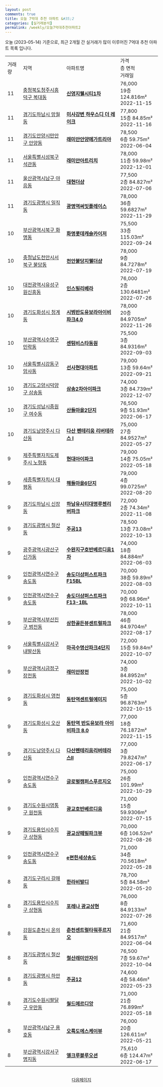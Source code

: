 ```yaml
---
layout: post
comments: true
title: 오늘 7억대 추천 아파트 &#35;2
categories: [실거래분석]
permalink: /weekly/오늘7억대추천아파트2
---
```


오늘 (2023-05-14) 기준으로, 최근 2개월 간 실거래가 많이 이루어진 7억대 추천 아파트 목록 입니다.

<table class="sortable">
  <tr>
    <td>거래량</td>
    <td>지역</td>
    <td>아파트명</td>
    <td>가격<br>층 면적<br>거래일</td>
  </tr>

  <tr class="item">
    <td>11</td>
    <td><a href="/apt/충청북도청주시흥덕구복대동">충청북도청주시흥덕구 복대동</a></td>
    <td style="font-weight: bold;"><a href="/apt/충청북도청주시흥덕구복대동신영지웰시티1차">신영지웰시티1차</a></td>
    <td>76,000<br>19층  124.816m²<br>2022-11-15</td>
  </tr>

  <tr class="item">
    <td>11</td>
    <td><a href="/apt/경기도하남시망월동">경기도하남시 망월동</a></td>
    <td style="font-weight: bold;"><a href="/apt/경기도하남시망월동미사강변하우스디더레이크">미사강변 하우스디 더 레이크</a></td>
    <td>77,800<br>15층  84.85m²<br>2022-11-16</td>
  </tr>

  <tr class="item">
    <td>11</td>
    <td><a href="/apt/경기도안양시만안구안양동">경기도안양시만안구 안양동</a></td>
    <td style="font-weight: bold;"><a href="/apt/경기도안양시만안구안양동래미안안양메가트리아">래미안안양메가트리아</a></td>
    <td>78,500<br>6층  59.75m²<br>2022-06-04</td>
  </tr>

  <tr class="item">
    <td>11</td>
    <td><a href="/apt/서울특별시성북구석관동">서울특별시성북구 석관동</a></td>
    <td style="font-weight: bold;"><a href="/apt/서울특별시성북구석관동래미안아트리치">래미안아트리치</a></td>
    <td>78,000<br>11층  59.98m²<br>2022-12-01</td>
  </tr>

  <tr class="item">
    <td>11</td>
    <td><a href="/apt/울산광역시남구야음동">울산광역시남구 야음동</a></td>
    <td style="font-weight: bold;"><a href="/apt/울산광역시남구야음동대현더샵">대현더샵</a></td>
    <td>77,500<br>2층  84.827m²<br>2022-07-06</td>
  </tr>

  <tr class="item">
    <td>11</td>
    <td><a href="/apt/경기도광명시일직동">경기도광명시 일직동</a></td>
    <td style="font-weight: bold;"><a href="/apt/경기도광명시일직동광명역써밋플레이스">광명역써밋플레이스</a></td>
    <td>78,000<br>36층  59.6827m²<br>2022-11-29</td>
  </tr>

  <tr class="item">
    <td>10</td>
    <td><a href="/apt/부산광역시북구화명동">부산광역시북구 화명동</a></td>
    <td style="font-weight: bold;"><a href="/apt/부산광역시북구화명동화명롯데캐슬카이저">화명롯데캐슬카이저</a></td>
    <td>75,500<br>33층  115.03m²<br>2022-09-24</td>
  </tr>

  <tr class="item">
    <td>10</td>
    <td><a href="/apt/충청남도천안시서북구불당동">충청남도천안시서북구 불당동</a></td>
    <td style="font-weight: bold;"><a href="/apt/충청남도천안시서북구불당동천안불당지웰더샵">천안불당지웰더샵</a></td>
    <td>78,000<br>9층  84.7278m²<br>2022-07-19</td>
  </tr>

  <tr class="item">
    <td>10</td>
    <td><a href="/apt/대전광역시유성구원신흥동">대전광역시유성구 원신흥동</a></td>
    <td style="font-weight: bold;"><a href="/apt/대전광역시유성구원신흥동인스빌리베라">인스빌리베라</a></td>
    <td>76,000<br>2층  130.6481m²<br>2022-07-26</td>
  </tr>

  <tr class="item">
    <td>10</td>
    <td><a href="/apt/경기도화성시청계동">경기도화성시 청계동</a></td>
    <td style="font-weight: bold;"><a href="/apt/경기도화성시청계동시범반도유보라아이비파크4.0">시범반도유보라아이비파크4.0</a></td>
    <td>78,000<br>20층  84.9705m²<br>2022-11-26</td>
  </tr>

  <tr class="item">
    <td>10</td>
    <td><a href="/apt/부산광역시수영구민락동">부산광역시수영구 민락동</a></td>
    <td style="font-weight: bold;"><a href="/apt/부산광역시수영구민락동센텀비스타동원">센텀비스타동원</a></td>
    <td>75,500<br>3층  84.9316m²<br>2022-09-03</td>
  </tr>

  <tr class="item">
    <td>10</td>
    <td><a href="/apt/서울특별시강동구암사동">서울특별시강동구 암사동</a></td>
    <td style="font-weight: bold;"><a href="/apt/서울특별시강동구암사동선사현대아파트">선사현대아파트</a></td>
    <td>79,000<br>13층  59.64m²<br>2022-09-21</td>
  </tr>

  <tr class="item">
    <td>10</td>
    <td><a href="/apt/경기도고양시덕양구삼송동">경기도고양시덕양구 삼송동</a></td>
    <td style="font-weight: bold;"><a href="/apt/경기도고양시덕양구삼송동삼송2차아이파크">삼송2차아이파크</a></td>
    <td>74,000<br>3층  84.739m²<br>2022-12-07</td>
  </tr>

  <tr class="item">
    <td>10</td>
    <td><a href="/apt/경기도성남시중원구여수동">경기도성남시중원구 여수동</a></td>
    <td style="font-weight: bold;"><a href="/apt/경기도성남시중원구여수동산들마을2단지">산들마을2단지</a></td>
    <td>76,500<br>9층  51.93m²<br>2022-06-17</td>
  </tr>

  <tr class="item">
    <td>10</td>
    <td><a href="/apt/경기도남양주시다산동">경기도남양주시 다산동</a></td>
    <td style="font-weight: bold;"><a href="/apt/경기도남양주시다산동다산펜테리움리버테라스Ⅰ">다산 펜테리움 리버테라스 Ⅰ</a></td>
    <td>75,000<br>27층  84.9527m²<br>2022-05-27</td>
  </tr>

  <tr class="item">
    <td>9</td>
    <td><a href="/apt/제주특별자치도제주시노형동">제주특별자치도제주시 노형동</a></td>
    <td style="font-weight: bold;"><a href="/apt/제주특별자치도제주시노형동현대아이파크">현대아이파크</a></td>
    <td>79,000<br>14층  75.05m²<br>2022-05-18</td>
  </tr>

  <tr class="item">
    <td>9</td>
    <td><a href="/apt/세종특별자치시대평동">세종특별자치시 대평동</a></td>
    <td style="font-weight: bold;"><a href="/apt/세종특별자치시대평동해들마을6단지">해들마을6단지</a></td>
    <td>79,000<br>4층  99.0725m²<br>2022-08-20</td>
  </tr>

  <tr class="item">
    <td>9</td>
    <td><a href="/apt/경기도하남시신장동">경기도하남시 신장동</a></td>
    <td style="font-weight: bold;"><a href="/apt/경기도하남시신장동하남유시티대명루첸리버파크">하남유시티대명루첸리버파크</a></td>
    <td>72,000<br>2층  74.34m²<br>2022-11-08</td>
  </tr>

  <tr class="item">
    <td>9</td>
    <td><a href="/apt/경기도광명시철산동">경기도광명시 철산동</a></td>
    <td style="font-weight: bold;"><a href="/apt/경기도광명시철산동주공13">주공13</a></td>
    <td>78,500<br>13층  73.08m²<br>2022-10-13</td>
  </tr>

  <tr class="item">
    <td>9</td>
    <td><a href="/apt/광주광역시광산구신가동">광주광역시광산구 신가동</a></td>
    <td style="font-weight: bold;"><a href="/apt/광주광역시광산구신가동수완지구호반베르디움1차">수완지구호반베르디움1차</a></td>
    <td>74,000<br>18층  84.884m²<br>2022-06-03</td>
  </tr>

  <tr class="item">
    <td>9</td>
    <td><a href="/apt/인천광역시연수구송도동">인천광역시연수구 송도동</a></td>
    <td style="font-weight: bold;"><a href="/apt/인천광역시연수구송도동송도더샵퍼스트파크F15BL">송도더샵퍼스트파크F15BL</a></td>
    <td>70,000<br>38층  59.89m²<br>2022-08-03</td>
  </tr>

  <tr class="item">
    <td>9</td>
    <td><a href="/apt/인천광역시연수구송도동">인천광역시연수구 송도동</a></td>
    <td style="font-weight: bold;"><a href="/apt/인천광역시연수구송도동송도더샵퍼스트파크F13-1BL">송도더샵퍼스트파크F13-1BL</a></td>
    <td>70,000<br>9층  68.96m²<br>2022-10-11</td>
  </tr>

  <tr class="item">
    <td>9</td>
    <td><a href="/apt/부산광역시부산진구범전동">부산광역시부산진구 범전동</a></td>
    <td style="font-weight: bold;"><a href="/apt/부산광역시부산진구범전동삼한골든뷰센트럴파크">삼한골든뷰센트럴파크</a></td>
    <td>78,000<br>46층  84.9704m²<br>2022-08-17</td>
  </tr>

  <tr class="item">
    <td>9</td>
    <td><a href="/apt/서울특별시강서구내발산동">서울특별시강서구 내발산동</a></td>
    <td style="font-weight: bold;"><a href="/apt/서울특별시강서구내발산동마곡수명산파크4단지">마곡수명산파크4단지</a></td>
    <td>72,000<br>15층  59.84m²<br>2022-10-07</td>
  </tr>

  <tr class="item">
    <td>9</td>
    <td><a href="/apt/부산광역시금정구장전동">부산광역시금정구 장전동</a></td>
    <td style="font-weight: bold;"><a href="/apt/부산광역시금정구장전동래미안장전">래미안장전</a></td>
    <td>74,000<br>3층  84.8952m²<br>2022-10-02</td>
  </tr>

  <tr class="item">
    <td>9</td>
    <td><a href="/apt/경기도화성시영천동">경기도화성시 영천동</a></td>
    <td style="font-weight: bold;"><a href="/apt/경기도화성시영천동동탄역센트럴예미지">동탄역센트럴예미지</a></td>
    <td>75,000<br>5층  96.8763m²<br>2022-10-15</td>
  </tr>

  <tr class="item">
    <td>9</td>
    <td><a href="/apt/경기도화성시오산동">경기도화성시 오산동</a></td>
    <td style="font-weight: bold;"><a href="/apt/경기도화성시오산동동탄역반도유보라아이비파크8.0">동탄역 반도유보라 아이비파크 8.0</a></td>
    <td>77,000<br>18층  76.1872m²<br>2022-11-15</td>
  </tr>

  <tr class="item">
    <td>9</td>
    <td><a href="/apt/경기도남양주시다산동">경기도남양주시 다산동</a></td>
    <td style="font-weight: bold;"><a href="/apt/경기도남양주시다산동다산펜테리움리버테라스Ⅱ">다산펜테리움리버테라스Ⅱ</a></td>
    <td>77,000<br>3층  79.8247m²<br>2022-06-17</td>
  </tr>

  <tr class="item">
    <td>9</td>
    <td><a href="/apt/인천광역시연수구송도동">인천광역시연수구 송도동</a></td>
    <td style="font-weight: bold;"><a href="/apt/인천광역시연수구송도동글로벌캠퍼스푸르지오">글로벌캠퍼스푸르지오</a></td>
    <td>75,000<br>26층  101.99m²<br>2022-10-29</td>
  </tr>

  <tr class="item">
    <td>9</td>
    <td><a href="/apt/경기도수원시영통구원천동">경기도수원시영통구 원천동</a></td>
    <td style="font-weight: bold;"><a href="/apt/경기도수원시영통구원천동광교호반베르디움">광교호반베르디움</a></td>
    <td>71,000<br>15층  59.9306m²<br>2022-07-15</td>
  </tr>

  <tr class="item">
    <td>9</td>
    <td><a href="/apt/경기도용인시수지구상현동">경기도용인시수지구 상현동</a></td>
    <td style="font-weight: bold;"><a href="/apt/경기도용인시수지구상현동광교상떼빌파크뷰">광교상떼빌파크뷰</a></td>
    <td>70,000<br>6층  106.52m²<br>2022-08-26</td>
  </tr>

  <tr class="item">
    <td>9</td>
    <td><a href="/apt/인천광역시연수구송도동">인천광역시연수구 송도동</a></td>
    <td style="font-weight: bold;"><a href="/apt/인천광역시연수구송도동e편한세상송도">e편한세상송도</a></td>
    <td>71,000<br>34층  70.5618m²<br>2022-05-28</td>
  </tr>

  <tr class="item">
    <td>8</td>
    <td><a href="/apt/경기도구리시갈매동">경기도구리시 갈매동</a></td>
    <td style="font-weight: bold;"><a href="/apt/경기도구리시갈매동한라비발디">한라비발디</a></td>
    <td>78,700<br>5층  84.58m²<br>2022-05-20</td>
  </tr>

  <tr class="item">
    <td>8</td>
    <td><a href="/apt/경기도용인시수지구상현동">경기도용인시수지구 상현동</a></td>
    <td style="font-weight: bold;"><a href="/apt/경기도용인시수지구상현동포레나광교상현">포레나 광교상현</a></td>
    <td>76,000<br>8층  84.9133m²<br>2022-07-26</td>
  </tr>

  <tr class="item">
    <td>8</td>
    <td><a href="/apt/강원도춘천시온의동">강원도춘천시 온의동</a></td>
    <td style="font-weight: bold;"><a href="/apt/강원도춘천시온의동춘천센트럴타워푸르지오">춘천센트럴타워푸르지오</a></td>
    <td>71,600<br>21층  84.9517m²<br>2022-06-04</td>
  </tr>

  <tr class="item">
    <td>8</td>
    <td><a href="/apt/경기도광명시철산동">경기도광명시 철산동</a></td>
    <td style="font-weight: bold;"><a href="/apt/경기도광명시철산동철산래미안자이">철산래미안자이</a></td>
    <td>76,500<br>7층  59.67m²<br>2022-10-04</td>
  </tr>

  <tr class="item">
    <td>8</td>
    <td><a href="/apt/경기도광명시하안동">경기도광명시 하안동</a></td>
    <td style="font-weight: bold;"><a href="/apt/경기도광명시하안동주공12">주공12</a></td>
    <td>74,600<br>4층  58.46m²<br>2022-05-23</td>
  </tr>

  <tr class="item">
    <td>8</td>
    <td><a href="/apt/경기도수원시팔달구우만동">경기도수원시팔달구 우만동</a></td>
    <td style="font-weight: bold;"><a href="/apt/경기도수원시팔달구우만동월드메르디앙">월드메르디앙</a></td>
    <td>71,000<br>21층  76.899m²<br>2022-05-18</td>
  </tr>

  <tr class="item">
    <td>8</td>
    <td><a href="/apt/부산광역시남구용호동">부산광역시남구 용호동</a></td>
    <td style="font-weight: bold;"><a href="/apt/부산광역시남구용호동오륙도에스케이뷰">오륙도에스케이뷰</a></td>
    <td>76,000<br>20층  126.611m²<br>2022-05-21</td>
  </tr>

  <tr class="item">
    <td>8</td>
    <td><a href="/apt/부산광역시강서구명지동">부산광역시강서구 명지동</a></td>
    <td style="font-weight: bold;"><a href="/apt/부산광역시강서구명지동엘크루블루오션">엘크루블루오션</a></td>
    <td>75,610<br>6층  124.47m²<br>2022-06-17</td>
  </tr>

  <tr>
      <script async src="https://pagead2.googlesyndication.com/pagead/js/adsbygoogle.js?client=ca-pub-3485438051770037"
          crossorigin="anonymous"></script>
      <ins class="adsbygoogle"
          style="display:block"
          data-ad-format="fluid"
          data-ad-layout-key="-fb+5w+4e-db+86"
          data-ad-client="ca-pub-3485438051770037"
          data-ad-slot="1827090281"></ins>
      <script>
          (adsbygoogle = window.adsbygoogle || []).push({});
      </script>
  </tr>
    
</table>

<br>
<center><a href="/weekly/오늘7억대추천아파트3">다음페이지</a></center>
<br><br>
